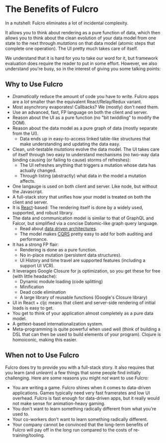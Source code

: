 # The Benefits of Fulcro

In a nutshell: Fulcro eliminates a lot of incidental complexity.

It allows you to think
about rendering as a pure function of data, which then allows you to think about the
clean evolution of your data model from one state to the next through *mutations* on that
data model (atomic steps that complete one operation). The UI pretty much takes care
of itself.

We understand that it is hard for you to take our word for it, but framework
evaluation does require the reader to put in some effort. However, we also
understand you're busy, so in the interest of giving you some talking points:

## Why to Use Fulcro

- *Dramatically* reduce the amount of code you have to write. Fulcro apps are
a *lot* smaller than the equivalent React/Relay/Redux variant.
- Most asynchrony evaporates! Callbacks? We (mostly) don't need them.
- Use an advanced, fast, FP language on both the client and server.
- Reason about the UI as a pure function (no "bit twiddling" to modify the DOM).
- Reason about the data model as a pure graph of data (mostly separate from the UI).
    - Data ends up in easy-to-access linked table-like structures that make understanding and updating the data easy.
- Clean, unit-testable *mutations* evolve the data model. The UI takes care of itself through two easy to understand
mechanisms (no two-way data binding causing (or failing to cause) storms of refreshes):
    - The UI refreshes anything that triggers a mutation whose data has actually changed.
    - Through listing (abstractly) what data in the model a mutation affects.
- One langauge is used on both client and server. Like node, but without the Javascript.
- A full-stack story that unifies how your model is treated on both the client and server.
- It is [React](https://facebook.github.io/react/)-based: The rendering itself is done by a widely used, supported, and robust library.
- The data and communication model is similar to that of GraphQL and Falcor, but simplified via a concise Datomic-like graph query language.
    - Read about [data driven architectures](https://medium.com/@env/demand-driven-development-relay-falcor-om-next-75818bd54ea1).
    - The model makes [CQRS](https://www.youtube.com/watch?v=qDNPQo9UmJA) pretty easy to add for both auditing and performance.
- It has a strong FP flair:
    - Rendering is done as a pure function.
    - No in-place mutation (persistent data structures).
    - UI History and time travel are supported features (including a support UI VCR).
- It leverages Google Closure for js optimization, so you get these for free (with little headache):
    - Dynamic module loading (code splitting)
    - Minification
    - Dead code elimination
    - A large library of reusable functions (Google's Closure library)
- UI in React + cljc means that client and server-side rendering of initial loads is easy to get.
- You get to think of your application almost completely as a pure data model.
- A gettext-based internationalization system.
- Meta-programming is quite powerful when used well (think of building a DSL that can then be used to build
elements of your program). Clojure is homoiconic, making this easier.

## When not to Use Fulcro

Fulcro does try to provide you with a full-stack story. It also requires that you learn
(and *unlearn*) a few things that some people find initially challenging. Here are some reasons
you might *not* want to use Fulcro:

- You are writing a game. Fulcro shines when it comes to data-driven applications. Games typically need very fast
  framerates and low UI overhead. Fulcro is fast enough for data-driven apps, but it really would not make
  sense for animation-heavy gaming.
- You don't want to learn something radically different from what you're used to.
- Your co-workers don't want to learn something radically different.
- Your company cannot be convinced that the long-term benefits of Fulcro will pay off in the long run compared to the
costs of re-training/tooling.


